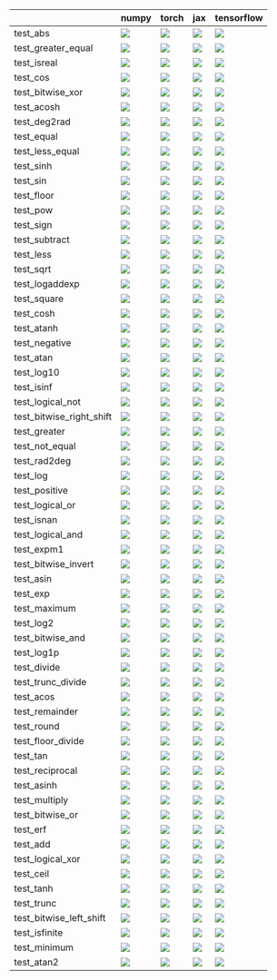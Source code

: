 |                          | numpy                                                                                                                                                                                  | torch                                                                                                                                                                                  | jax                                                                                                                                                                                    | tensorflow                                                                                                                                                                             |
|:-------------------------|:---------------------------------------------------------------------------------------------------------------------------------------------------------------------------------------|:---------------------------------------------------------------------------------------------------------------------------------------------------------------------------------------|:---------------------------------------------------------------------------------------------------------------------------------------------------------------------------------------|:---------------------------------------------------------------------------------------------------------------------------------------------------------------------------------------|
| test_abs                 | <a href="https://github.com/unifyai/ivy/actions/runs/3901410391/jobs/6663225921" rel="noopener noreferrer" target="_blank"><img src=https://img.shields.io/badge/-success-success></a> | <a href="https://github.com/unifyai/ivy/actions/runs/3901410391/jobs/6663225921" rel="noopener noreferrer" target="_blank"><img src=https://img.shields.io/badge/-success-success></a> | <a href="https://github.com/unifyai/ivy/actions/runs/3901410391/jobs/6663225921" rel="noopener noreferrer" target="_blank"><img src=https://img.shields.io/badge/-success-success></a> | <a href="https://github.com/unifyai/ivy/actions/runs/3901410391/jobs/6663225921" rel="noopener noreferrer" target="_blank"><img src=https://img.shields.io/badge/-success-success></a> |
| test_greater_equal       | <a href="https://github.com/unifyai/ivy/actions/runs/3901410391/jobs/6663225921" rel="noopener noreferrer" target="_blank"><img src=https://img.shields.io/badge/-success-success></a> | <a href="https://github.com/unifyai/ivy/actions/runs/3901410391/jobs/6663225921" rel="noopener noreferrer" target="_blank"><img src=https://img.shields.io/badge/-success-success></a> | <a href="https://github.com/unifyai/ivy/actions/runs/3901410391/jobs/6663225921" rel="noopener noreferrer" target="_blank"><img src=https://img.shields.io/badge/-success-success></a> | <a href="https://github.com/unifyai/ivy/actions/runs/3901410391/jobs/6663225921" rel="noopener noreferrer" target="_blank"><img src=https://img.shields.io/badge/-success-success></a> |
| test_isreal              | <a href="https://github.com/unifyai/ivy/actions/runs/3901410391/jobs/6663225921" rel="noopener noreferrer" target="_blank"><img src=https://img.shields.io/badge/-success-success></a> | <a href="https://github.com/unifyai/ivy/actions/runs/3901410391/jobs/6663225921" rel="noopener noreferrer" target="_blank"><img src=https://img.shields.io/badge/-success-success></a> | <a href="https://github.com/unifyai/ivy/actions/runs/3901410391/jobs/6663225921" rel="noopener noreferrer" target="_blank"><img src=https://img.shields.io/badge/-success-success></a> | <a href="https://github.com/unifyai/ivy/actions/runs/3901410391/jobs/6663225921" rel="noopener noreferrer" target="_blank"><img src=https://img.shields.io/badge/-success-success></a> |
| test_cos                 | <a href="https://github.com/unifyai/ivy/actions/runs/3901410391/jobs/6663225921" rel="noopener noreferrer" target="_blank"><img src=https://img.shields.io/badge/-success-success></a> | <a href="https://github.com/unifyai/ivy/actions/runs/3901410391/jobs/6663225921" rel="noopener noreferrer" target="_blank"><img src=https://img.shields.io/badge/-success-success></a> | <a href="https://github.com/unifyai/ivy/actions/runs/3901410391/jobs/6663225921" rel="noopener noreferrer" target="_blank"><img src=https://img.shields.io/badge/-success-success></a> | <a href="https://github.com/unifyai/ivy/actions/runs/3901410391/jobs/6663225921" rel="noopener noreferrer" target="_blank"><img src=https://img.shields.io/badge/-success-success></a> |
| test_bitwise_xor         | <a href="https://github.com/unifyai/ivy/actions/runs/3901410391/jobs/6663225921" rel="noopener noreferrer" target="_blank"><img src=https://img.shields.io/badge/-success-success></a> | <a href="https://github.com/unifyai/ivy/actions/runs/3901410391/jobs/6663225921" rel="noopener noreferrer" target="_blank"><img src=https://img.shields.io/badge/-success-success></a> | <a href="https://github.com/unifyai/ivy/actions/runs/3901410391/jobs/6663225921" rel="noopener noreferrer" target="_blank"><img src=https://img.shields.io/badge/-success-success></a> | <a href="https://github.com/unifyai/ivy/actions/runs/3901410391/jobs/6663225921" rel="noopener noreferrer" target="_blank"><img src=https://img.shields.io/badge/-success-success></a> |
| test_acosh               | <a href="https://github.com/unifyai/ivy/actions/runs/3901410391/jobs/6663225921" rel="noopener noreferrer" target="_blank"><img src=https://img.shields.io/badge/-success-success></a> | <a href="https://github.com/unifyai/ivy/actions/runs/3901410391/jobs/6663225921" rel="noopener noreferrer" target="_blank"><img src=https://img.shields.io/badge/-success-success></a> | <a href="https://github.com/unifyai/ivy/actions/runs/3901410391/jobs/6663225921" rel="noopener noreferrer" target="_blank"><img src=https://img.shields.io/badge/-success-success></a> | <a href="https://github.com/unifyai/ivy/actions/runs/3901410391/jobs/6663225921" rel="noopener noreferrer" target="_blank"><img src=https://img.shields.io/badge/-success-success></a> |
| test_deg2rad             | <a href="https://github.com/unifyai/ivy/actions/runs/3901410391/jobs/6663225921" rel="noopener noreferrer" target="_blank"><img src=https://img.shields.io/badge/-success-success></a> | <a href="https://github.com/unifyai/ivy/actions/runs/3901410391/jobs/6663225921" rel="noopener noreferrer" target="_blank"><img src=https://img.shields.io/badge/-success-success></a> | <a href="https://github.com/unifyai/ivy/actions/runs/3901410391/jobs/6663225921" rel="noopener noreferrer" target="_blank"><img src=https://img.shields.io/badge/-success-success></a> | <a href="https://github.com/unifyai/ivy/actions/runs/3901410391/jobs/6663225921" rel="noopener noreferrer" target="_blank"><img src=https://img.shields.io/badge/-success-success></a> |
| test_equal               | <a href="https://github.com/unifyai/ivy/actions/runs/3901410391/jobs/6663225921" rel="noopener noreferrer" target="_blank"><img src=https://img.shields.io/badge/-success-success></a> | <a href="https://github.com/unifyai/ivy/actions/runs/3901410391/jobs/6663225921" rel="noopener noreferrer" target="_blank"><img src=https://img.shields.io/badge/-success-success></a> | <a href="https://github.com/unifyai/ivy/actions/runs/3901410391/jobs/6663225921" rel="noopener noreferrer" target="_blank"><img src=https://img.shields.io/badge/-success-success></a> | <a href="https://github.com/unifyai/ivy/actions/runs/3901410391/jobs/6663225921" rel="noopener noreferrer" target="_blank"><img src=https://img.shields.io/badge/-success-success></a> |
| test_less_equal          | <a href="https://github.com/unifyai/ivy/actions/runs/3901410391/jobs/6663225921" rel="noopener noreferrer" target="_blank"><img src=https://img.shields.io/badge/-success-success></a> | <a href="https://github.com/unifyai/ivy/actions/runs/3901410391/jobs/6663225921" rel="noopener noreferrer" target="_blank"><img src=https://img.shields.io/badge/-success-success></a> | <a href="https://github.com/unifyai/ivy/actions/runs/3901410391/jobs/6663225921" rel="noopener noreferrer" target="_blank"><img src=https://img.shields.io/badge/-success-success></a> | <a href="https://github.com/unifyai/ivy/actions/runs/3901410391/jobs/6663225921" rel="noopener noreferrer" target="_blank"><img src=https://img.shields.io/badge/-success-success></a> |
| test_sinh                | <a href="https://github.com/unifyai/ivy/actions/runs/3883424961/jobs/6624717650" rel="noopener noreferrer" target="_blank"><img src=https://img.shields.io/badge/-success-success></a> | <a href="https://github.com/unifyai/ivy/actions/runs/3883424961/jobs/6624717650" rel="noopener noreferrer" target="_blank"><img src=https://img.shields.io/badge/-success-success></a> | <a href="https://github.com/unifyai/ivy/actions/runs/3883424961/jobs/6624717650" rel="noopener noreferrer" target="_blank"><img src=https://img.shields.io/badge/-success-success></a> | <a href="https://github.com/unifyai/ivy/actions/runs/3883424961/jobs/6624717650" rel="noopener noreferrer" target="_blank"><img src=https://img.shields.io/badge/-success-success></a> |
| test_sin                 | <a href="https://github.com/unifyai/ivy/actions/runs/3883424961/jobs/6624717650" rel="noopener noreferrer" target="_blank"><img src=https://img.shields.io/badge/-success-success></a> | <a href="https://github.com/unifyai/ivy/actions/runs/3883424961/jobs/6624717650" rel="noopener noreferrer" target="_blank"><img src=https://img.shields.io/badge/-success-success></a> | <a href="https://github.com/unifyai/ivy/actions/runs/3883424961/jobs/6624717650" rel="noopener noreferrer" target="_blank"><img src=https://img.shields.io/badge/-success-success></a> | <a href="https://github.com/unifyai/ivy/actions/runs/3883424961/jobs/6624717650" rel="noopener noreferrer" target="_blank"><img src=https://img.shields.io/badge/-success-success></a> |
| test_floor               | <a href="https://github.com/unifyai/ivy/actions/runs/3901410391/jobs/6663225921" rel="noopener noreferrer" target="_blank"><img src=https://img.shields.io/badge/-success-success></a> | <a href="https://github.com/unifyai/ivy/actions/runs/3901410391/jobs/6663225921" rel="noopener noreferrer" target="_blank"><img src=https://img.shields.io/badge/-success-success></a> | <a href="https://github.com/unifyai/ivy/actions/runs/3901410391/jobs/6663225921" rel="noopener noreferrer" target="_blank"><img src=https://img.shields.io/badge/-success-success></a> | <a href="https://github.com/unifyai/ivy/actions/runs/3901410391/jobs/6663225921" rel="noopener noreferrer" target="_blank"><img src=https://img.shields.io/badge/-success-success></a> |
| test_pow                 | <a href="https://github.com/unifyai/ivy/actions/runs/3883424961/jobs/6624717650" rel="noopener noreferrer" target="_blank"><img src=https://img.shields.io/badge/-success-success></a> | <a href="https://github.com/unifyai/ivy/actions/runs/3883424961/jobs/6624717650" rel="noopener noreferrer" target="_blank"><img src=https://img.shields.io/badge/-success-success></a> | <a href="https://github.com/unifyai/ivy/actions/runs/3883424961/jobs/6624717650" rel="noopener noreferrer" target="_blank"><img src=https://img.shields.io/badge/-success-success></a> | <a href="https://github.com/unifyai/ivy/actions/runs/3883424961/jobs/6624717650" rel="noopener noreferrer" target="_blank"><img src=https://img.shields.io/badge/-success-success></a> |
| test_sign                | <a href="https://github.com/unifyai/ivy/actions/runs/3883424961/jobs/6624717650" rel="noopener noreferrer" target="_blank"><img src=https://img.shields.io/badge/-success-success></a> | <a href="https://github.com/unifyai/ivy/actions/runs/3883424961/jobs/6624717650" rel="noopener noreferrer" target="_blank"><img src=https://img.shields.io/badge/-success-success></a> | <a href="https://github.com/unifyai/ivy/actions/runs/3883424961/jobs/6624717650" rel="noopener noreferrer" target="_blank"><img src=https://img.shields.io/badge/-success-success></a> | <a href="https://github.com/unifyai/ivy/actions/runs/3883424961/jobs/6624717650" rel="noopener noreferrer" target="_blank"><img src=https://img.shields.io/badge/-success-success></a> |
| test_subtract            | <a href="https://github.com/unifyai/ivy/actions/runs/3883424961/jobs/6624717650" rel="noopener noreferrer" target="_blank"><img src=https://img.shields.io/badge/-success-success></a> | <a href="https://github.com/unifyai/ivy/actions/runs/3883424961/jobs/6624717650" rel="noopener noreferrer" target="_blank"><img src=https://img.shields.io/badge/-success-success></a> | <a href="https://github.com/unifyai/ivy/actions/runs/3883424961/jobs/6624717650" rel="noopener noreferrer" target="_blank"><img src=https://img.shields.io/badge/-success-success></a> | <a href="https://github.com/unifyai/ivy/actions/runs/3883424961/jobs/6624717650" rel="noopener noreferrer" target="_blank"><img src=https://img.shields.io/badge/-success-success></a> |
| test_less                | <a href="https://github.com/unifyai/ivy/actions/runs/3901410391/jobs/6663225921" rel="noopener noreferrer" target="_blank"><img src=https://img.shields.io/badge/-success-success></a> | <a href="https://github.com/unifyai/ivy/actions/runs/3901410391/jobs/6663225921" rel="noopener noreferrer" target="_blank"><img src=https://img.shields.io/badge/-success-success></a> | <a href="https://github.com/unifyai/ivy/actions/runs/3901410391/jobs/6663225921" rel="noopener noreferrer" target="_blank"><img src=https://img.shields.io/badge/-success-success></a> | <a href="https://github.com/unifyai/ivy/actions/runs/3901410391/jobs/6663225921" rel="noopener noreferrer" target="_blank"><img src=https://img.shields.io/badge/-success-success></a> |
| test_sqrt                | <a href="https://github.com/unifyai/ivy/actions/runs/3883424961/jobs/6624717650" rel="noopener noreferrer" target="_blank"><img src=https://img.shields.io/badge/-success-success></a> | <a href="https://github.com/unifyai/ivy/actions/runs/3883424961/jobs/6624717650" rel="noopener noreferrer" target="_blank"><img src=https://img.shields.io/badge/-success-success></a> | <a href="https://github.com/unifyai/ivy/actions/runs/3883424961/jobs/6624717650" rel="noopener noreferrer" target="_blank"><img src=https://img.shields.io/badge/-success-success></a> | <a href="https://github.com/unifyai/ivy/actions/runs/3883424961/jobs/6624717650" rel="noopener noreferrer" target="_blank"><img src=https://img.shields.io/badge/-success-success></a> |
| test_logaddexp           | <a href="https://github.com/unifyai/ivy/actions/runs/3901829596/jobs/6664148491" rel="noopener noreferrer" target="_blank"><img src=https://img.shields.io/badge/-success-success></a> | <a href="https://github.com/unifyai/ivy/actions/runs/3901829596/jobs/6664148491" rel="noopener noreferrer" target="_blank"><img src=https://img.shields.io/badge/-success-success></a> | <a href="https://github.com/unifyai/ivy/actions/runs/3901829596/jobs/6664148491" rel="noopener noreferrer" target="_blank"><img src=https://img.shields.io/badge/-success-success></a> | <a href="https://github.com/unifyai/ivy/actions/runs/3901829596/jobs/6664148491" rel="noopener noreferrer" target="_blank"><img src=https://img.shields.io/badge/-success-success></a> |
| test_square              | <a href="https://github.com/unifyai/ivy/actions/runs/3883424961/jobs/6624717650" rel="noopener noreferrer" target="_blank"><img src=https://img.shields.io/badge/-success-success></a> | <a href="https://github.com/unifyai/ivy/actions/runs/3883424961/jobs/6624717650" rel="noopener noreferrer" target="_blank"><img src=https://img.shields.io/badge/-success-success></a> | <a href="https://github.com/unifyai/ivy/actions/runs/3883424961/jobs/6624717650" rel="noopener noreferrer" target="_blank"><img src=https://img.shields.io/badge/-success-success></a> | <a href="https://github.com/unifyai/ivy/actions/runs/3883424961/jobs/6624717650" rel="noopener noreferrer" target="_blank"><img src=https://img.shields.io/badge/-success-success></a> |
| test_cosh                | <a href="https://github.com/unifyai/ivy/actions/runs/3901410391/jobs/6663225921" rel="noopener noreferrer" target="_blank"><img src=https://img.shields.io/badge/-success-success></a> | <a href="https://github.com/unifyai/ivy/actions/runs/3901410391/jobs/6663225921" rel="noopener noreferrer" target="_blank"><img src=https://img.shields.io/badge/-success-success></a> | <a href="https://github.com/unifyai/ivy/actions/runs/3901410391/jobs/6663225921" rel="noopener noreferrer" target="_blank"><img src=https://img.shields.io/badge/-success-success></a> | <a href="https://github.com/unifyai/ivy/actions/runs/3901410391/jobs/6663225921" rel="noopener noreferrer" target="_blank"><img src=https://img.shields.io/badge/-success-success></a> |
| test_atanh               | <a href="https://github.com/unifyai/ivy/actions/runs/3901410391/jobs/6663225921" rel="noopener noreferrer" target="_blank"><img src=https://img.shields.io/badge/-success-success></a> | <a href="https://github.com/unifyai/ivy/actions/runs/3901410391/jobs/6663225921" rel="noopener noreferrer" target="_blank"><img src=https://img.shields.io/badge/-success-success></a> | <a href="https://github.com/unifyai/ivy/actions/runs/3901410391/jobs/6663225921" rel="noopener noreferrer" target="_blank"><img src=https://img.shields.io/badge/-success-success></a> | <a href="https://github.com/unifyai/ivy/actions/runs/3901410391/jobs/6663225921" rel="noopener noreferrer" target="_blank"><img src=https://img.shields.io/badge/-success-success></a> |
| test_negative            | <a href="https://github.com/unifyai/ivy/actions/runs/3901829596/jobs/6664148491" rel="noopener noreferrer" target="_blank"><img src=https://img.shields.io/badge/-success-success></a> | <a href="https://github.com/unifyai/ivy/actions/runs/3901829596/jobs/6664148491" rel="noopener noreferrer" target="_blank"><img src=https://img.shields.io/badge/-success-success></a> | <a href="https://github.com/unifyai/ivy/actions/runs/3901829596/jobs/6664148491" rel="noopener noreferrer" target="_blank"><img src=https://img.shields.io/badge/-success-success></a> | <a href="https://github.com/unifyai/ivy/actions/runs/3901829596/jobs/6664148491" rel="noopener noreferrer" target="_blank"><img src=https://img.shields.io/badge/-success-success></a> |
| test_atan                | <a href="https://github.com/unifyai/ivy/actions/runs/3901410391/jobs/6663225921" rel="noopener noreferrer" target="_blank"><img src=https://img.shields.io/badge/-success-success></a> | <a href="https://github.com/unifyai/ivy/actions/runs/3901410391/jobs/6663225921" rel="noopener noreferrer" target="_blank"><img src=https://img.shields.io/badge/-success-success></a> | <a href="https://github.com/unifyai/ivy/actions/runs/3901410391/jobs/6663225921" rel="noopener noreferrer" target="_blank"><img src=https://img.shields.io/badge/-success-success></a> | <a href="https://github.com/unifyai/ivy/actions/runs/3901410391/jobs/6663225921" rel="noopener noreferrer" target="_blank"><img src=https://img.shields.io/badge/-success-success></a> |
| test_log10               | <a href="https://github.com/unifyai/ivy/actions/runs/3901829596/jobs/6664148491" rel="noopener noreferrer" target="_blank"><img src=https://img.shields.io/badge/-success-success></a> | <a href="https://github.com/unifyai/ivy/actions/runs/3901829596/jobs/6664148491" rel="noopener noreferrer" target="_blank"><img src=https://img.shields.io/badge/-success-success></a> | <a href="https://github.com/unifyai/ivy/actions/runs/3901829596/jobs/6664148491" rel="noopener noreferrer" target="_blank"><img src=https://img.shields.io/badge/-success-success></a> | <a href="https://github.com/unifyai/ivy/actions/runs/3901829596/jobs/6664148491" rel="noopener noreferrer" target="_blank"><img src=https://img.shields.io/badge/-success-success></a> |
| test_isinf               | <a href="https://github.com/unifyai/ivy/actions/runs/3901410391/jobs/6663225921" rel="noopener noreferrer" target="_blank"><img src=https://img.shields.io/badge/-success-success></a> | <a href="https://github.com/unifyai/ivy/actions/runs/3901410391/jobs/6663225921" rel="noopener noreferrer" target="_blank"><img src=https://img.shields.io/badge/-success-success></a> | <a href="https://github.com/unifyai/ivy/actions/runs/3901410391/jobs/6663225921" rel="noopener noreferrer" target="_blank"><img src=https://img.shields.io/badge/-success-success></a> | <a href="https://github.com/unifyai/ivy/actions/runs/3901410391/jobs/6663225921" rel="noopener noreferrer" target="_blank"><img src=https://img.shields.io/badge/-success-success></a> |
| test_logical_not         | <a href="https://github.com/unifyai/ivy/actions/runs/3901829596/jobs/6664148491" rel="noopener noreferrer" target="_blank"><img src=https://img.shields.io/badge/-success-success></a> | <a href="https://github.com/unifyai/ivy/actions/runs/3901829596/jobs/6664148491" rel="noopener noreferrer" target="_blank"><img src=https://img.shields.io/badge/-success-success></a> | <a href="https://github.com/unifyai/ivy/actions/runs/3901829596/jobs/6664148491" rel="noopener noreferrer" target="_blank"><img src=https://img.shields.io/badge/-success-success></a> | <a href="https://github.com/unifyai/ivy/actions/runs/3901829596/jobs/6664148491" rel="noopener noreferrer" target="_blank"><img src=https://img.shields.io/badge/-success-success></a> |
| test_bitwise_right_shift | <a href="https://github.com/unifyai/ivy/actions/runs/3901410391/jobs/6663225921" rel="noopener noreferrer" target="_blank"><img src=https://img.shields.io/badge/-success-success></a> | <a href="https://github.com/unifyai/ivy/actions/runs/3901410391/jobs/6663225921" rel="noopener noreferrer" target="_blank"><img src=https://img.shields.io/badge/-success-success></a> | <a href="https://github.com/unifyai/ivy/actions/runs/3901410391/jobs/6663225921" rel="noopener noreferrer" target="_blank"><img src=https://img.shields.io/badge/-success-success></a> | <a href="https://github.com/unifyai/ivy/actions/runs/3901410391/jobs/6663225921" rel="noopener noreferrer" target="_blank"><img src=https://img.shields.io/badge/-success-success></a> |
| test_greater             | <a href="https://github.com/unifyai/ivy/actions/runs/3901410391/jobs/6663225921" rel="noopener noreferrer" target="_blank"><img src=https://img.shields.io/badge/-success-success></a> | <a href="https://github.com/unifyai/ivy/actions/runs/3901410391/jobs/6663225921" rel="noopener noreferrer" target="_blank"><img src=https://img.shields.io/badge/-success-success></a> | <a href="https://github.com/unifyai/ivy/actions/runs/3901410391/jobs/6663225921" rel="noopener noreferrer" target="_blank"><img src=https://img.shields.io/badge/-success-success></a> | <a href="https://github.com/unifyai/ivy/actions/runs/3901410391/jobs/6663225921" rel="noopener noreferrer" target="_blank"><img src=https://img.shields.io/badge/-success-success></a> |
| test_not_equal           | <a href="https://github.com/unifyai/ivy/actions/runs/3901829596/jobs/6664148491" rel="noopener noreferrer" target="_blank"><img src=https://img.shields.io/badge/-success-success></a> | <a href="https://github.com/unifyai/ivy/actions/runs/3901829596/jobs/6664148491" rel="noopener noreferrer" target="_blank"><img src=https://img.shields.io/badge/-success-success></a> | <a href="https://github.com/unifyai/ivy/actions/runs/3901829596/jobs/6664148491" rel="noopener noreferrer" target="_blank"><img src=https://img.shields.io/badge/-success-success></a> | <a href="https://github.com/unifyai/ivy/actions/runs/3901829596/jobs/6664148491" rel="noopener noreferrer" target="_blank"><img src=https://img.shields.io/badge/-success-success></a> |
| test_rad2deg             | <a href="https://github.com/unifyai/ivy/actions/runs/3883424961/jobs/6624717650" rel="noopener noreferrer" target="_blank"><img src=https://img.shields.io/badge/-success-success></a> | <a href="https://github.com/unifyai/ivy/actions/runs/3883424961/jobs/6624717650" rel="noopener noreferrer" target="_blank"><img src=https://img.shields.io/badge/-success-success></a> | <a href="https://github.com/unifyai/ivy/actions/runs/3883424961/jobs/6624717650" rel="noopener noreferrer" target="_blank"><img src=https://img.shields.io/badge/-success-success></a> | <a href="https://github.com/unifyai/ivy/actions/runs/3883424961/jobs/6624717650" rel="noopener noreferrer" target="_blank"><img src=https://img.shields.io/badge/-success-success></a> |
| test_log                 | <a href="https://github.com/unifyai/ivy/actions/runs/3901829596/jobs/6664148491" rel="noopener noreferrer" target="_blank"><img src=https://img.shields.io/badge/-success-success></a> | <a href="https://github.com/unifyai/ivy/actions/runs/3901829596/jobs/6664148491" rel="noopener noreferrer" target="_blank"><img src=https://img.shields.io/badge/-success-success></a> | <a href="https://github.com/unifyai/ivy/actions/runs/3901829596/jobs/6664148491" rel="noopener noreferrer" target="_blank"><img src=https://img.shields.io/badge/-success-success></a> | <a href="https://github.com/unifyai/ivy/actions/runs/3901829596/jobs/6664148491" rel="noopener noreferrer" target="_blank"><img src=https://img.shields.io/badge/-success-success></a> |
| test_positive            | <a href="https://github.com/unifyai/ivy/actions/runs/3901829596/jobs/6664148491" rel="noopener noreferrer" target="_blank"><img src=https://img.shields.io/badge/-success-success></a> | <a href="https://github.com/unifyai/ivy/actions/runs/3883424961/jobs/6624717650" rel="noopener noreferrer" target="_blank"><img src=https://img.shields.io/badge/-success-success></a> | <a href="https://github.com/unifyai/ivy/actions/runs/3901829596/jobs/6664148491" rel="noopener noreferrer" target="_blank"><img src=https://img.shields.io/badge/-success-success></a> | <a href="https://github.com/unifyai/ivy/actions/runs/3883424961/jobs/6624717650" rel="noopener noreferrer" target="_blank"><img src=https://img.shields.io/badge/-success-success></a> |
| test_logical_or          | <a href="https://github.com/unifyai/ivy/actions/runs/3901829596/jobs/6664148491" rel="noopener noreferrer" target="_blank"><img src=https://img.shields.io/badge/-success-success></a> | <a href="https://github.com/unifyai/ivy/actions/runs/3901829596/jobs/6664148491" rel="noopener noreferrer" target="_blank"><img src=https://img.shields.io/badge/-success-success></a> | <a href="https://github.com/unifyai/ivy/actions/runs/3901829596/jobs/6664148491" rel="noopener noreferrer" target="_blank"><img src=https://img.shields.io/badge/-success-success></a> | <a href="https://github.com/unifyai/ivy/actions/runs/3901829596/jobs/6664148491" rel="noopener noreferrer" target="_blank"><img src=https://img.shields.io/badge/-success-success></a> |
| test_isnan               | <a href="https://github.com/unifyai/ivy/actions/runs/3901410391/jobs/6663225921" rel="noopener noreferrer" target="_blank"><img src=https://img.shields.io/badge/-success-success></a> | <a href="https://github.com/unifyai/ivy/actions/runs/3901410391/jobs/6663225921" rel="noopener noreferrer" target="_blank"><img src=https://img.shields.io/badge/-success-success></a> | <a href="https://github.com/unifyai/ivy/actions/runs/3901410391/jobs/6663225921" rel="noopener noreferrer" target="_blank"><img src=https://img.shields.io/badge/-success-success></a> | <a href="https://github.com/unifyai/ivy/actions/runs/3901410391/jobs/6663225921" rel="noopener noreferrer" target="_blank"><img src=https://img.shields.io/badge/-success-success></a> |
| test_logical_and         | <a href="https://github.com/unifyai/ivy/actions/runs/3901829596/jobs/6664148491" rel="noopener noreferrer" target="_blank"><img src=https://img.shields.io/badge/-success-success></a> | <a href="https://github.com/unifyai/ivy/actions/runs/3901829596/jobs/6664148491" rel="noopener noreferrer" target="_blank"><img src=https://img.shields.io/badge/-success-success></a> | <a href="https://github.com/unifyai/ivy/actions/runs/3901829596/jobs/6664148491" rel="noopener noreferrer" target="_blank"><img src=https://img.shields.io/badge/-success-success></a> | <a href="https://github.com/unifyai/ivy/actions/runs/3901829596/jobs/6664148491" rel="noopener noreferrer" target="_blank"><img src=https://img.shields.io/badge/-success-success></a> |
| test_expm1               | <a href="https://github.com/unifyai/ivy/actions/runs/3901410391/jobs/6663225921" rel="noopener noreferrer" target="_blank"><img src=https://img.shields.io/badge/-success-success></a> | <a href="https://github.com/unifyai/ivy/actions/runs/3901410391/jobs/6663225921" rel="noopener noreferrer" target="_blank"><img src=https://img.shields.io/badge/-success-success></a> | <a href="https://github.com/unifyai/ivy/actions/runs/3901410391/jobs/6663225921" rel="noopener noreferrer" target="_blank"><img src=https://img.shields.io/badge/-success-success></a> | <a href="https://github.com/unifyai/ivy/actions/runs/3901410391/jobs/6663225921" rel="noopener noreferrer" target="_blank"><img src=https://img.shields.io/badge/-success-success></a> |
| test_bitwise_invert      | <a href="https://github.com/unifyai/ivy/actions/runs/3901410391/jobs/6663225921" rel="noopener noreferrer" target="_blank"><img src=https://img.shields.io/badge/-success-success></a> | <a href="https://github.com/unifyai/ivy/actions/runs/3901410391/jobs/6663225921" rel="noopener noreferrer" target="_blank"><img src=https://img.shields.io/badge/-success-success></a> | <a href="https://github.com/unifyai/ivy/actions/runs/3901410391/jobs/6663225921" rel="noopener noreferrer" target="_blank"><img src=https://img.shields.io/badge/-success-success></a> | <a href="https://github.com/unifyai/ivy/actions/runs/3901410391/jobs/6663225921" rel="noopener noreferrer" target="_blank"><img src=https://img.shields.io/badge/-success-success></a> |
| test_asin                | <a href="https://github.com/unifyai/ivy/actions/runs/3901410391/jobs/6663225921" rel="noopener noreferrer" target="_blank"><img src=https://img.shields.io/badge/-success-success></a> | <a href="https://github.com/unifyai/ivy/actions/runs/3901410391/jobs/6663225921" rel="noopener noreferrer" target="_blank"><img src=https://img.shields.io/badge/-success-success></a> | <a href="https://github.com/unifyai/ivy/actions/runs/3901410391/jobs/6663225921" rel="noopener noreferrer" target="_blank"><img src=https://img.shields.io/badge/-success-success></a> | <a href="https://github.com/unifyai/ivy/actions/runs/3901410391/jobs/6663225921" rel="noopener noreferrer" target="_blank"><img src=https://img.shields.io/badge/-success-success></a> |
| test_exp                 | <a href="https://github.com/unifyai/ivy/actions/runs/3901410391/jobs/6663225921" rel="noopener noreferrer" target="_blank"><img src=https://img.shields.io/badge/-success-success></a> | <a href="https://github.com/unifyai/ivy/actions/runs/3901410391/jobs/6663225921" rel="noopener noreferrer" target="_blank"><img src=https://img.shields.io/badge/-success-success></a> | <a href="https://github.com/unifyai/ivy/actions/runs/3901410391/jobs/6663225921" rel="noopener noreferrer" target="_blank"><img src=https://img.shields.io/badge/-success-success></a> | <a href="https://github.com/unifyai/ivy/actions/runs/3901410391/jobs/6663225921" rel="noopener noreferrer" target="_blank"><img src=https://img.shields.io/badge/-success-success></a> |
| test_maximum             | <a href="https://github.com/unifyai/ivy/actions/runs/3901829596/jobs/6664148491" rel="noopener noreferrer" target="_blank"><img src=https://img.shields.io/badge/-success-success></a> | <a href="https://github.com/unifyai/ivy/actions/runs/3901829596/jobs/6664148491" rel="noopener noreferrer" target="_blank"><img src=https://img.shields.io/badge/-success-success></a> | <a href="https://github.com/unifyai/ivy/actions/runs/3901829596/jobs/6664148491" rel="noopener noreferrer" target="_blank"><img src=https://img.shields.io/badge/-success-success></a> | <a href="https://github.com/unifyai/ivy/actions/runs/3901829596/jobs/6664148491" rel="noopener noreferrer" target="_blank"><img src=https://img.shields.io/badge/-success-success></a> |
| test_log2                | <a href="https://github.com/unifyai/ivy/actions/runs/3901829596/jobs/6664148491" rel="noopener noreferrer" target="_blank"><img src=https://img.shields.io/badge/-success-success></a> | <a href="https://github.com/unifyai/ivy/actions/runs/3901829596/jobs/6664148491" rel="noopener noreferrer" target="_blank"><img src=https://img.shields.io/badge/-success-success></a> | <a href="https://github.com/unifyai/ivy/actions/runs/3901829596/jobs/6664148491" rel="noopener noreferrer" target="_blank"><img src=https://img.shields.io/badge/-success-success></a> | <a href="https://github.com/unifyai/ivy/actions/runs/3901829596/jobs/6664148491" rel="noopener noreferrer" target="_blank"><img src=https://img.shields.io/badge/-success-success></a> |
| test_bitwise_and         | <a href="https://github.com/unifyai/ivy/actions/runs/3901410391/jobs/6663225921" rel="noopener noreferrer" target="_blank"><img src=https://img.shields.io/badge/-success-success></a> | <a href="https://github.com/unifyai/ivy/actions/runs/3901410391/jobs/6663225921" rel="noopener noreferrer" target="_blank"><img src=https://img.shields.io/badge/-success-success></a> | <a href="https://github.com/unifyai/ivy/actions/runs/3901410391/jobs/6663225921" rel="noopener noreferrer" target="_blank"><img src=https://img.shields.io/badge/-success-success></a> | <a href="https://github.com/unifyai/ivy/actions/runs/3901410391/jobs/6663225921" rel="noopener noreferrer" target="_blank"><img src=https://img.shields.io/badge/-success-success></a> |
| test_log1p               | <a href="https://github.com/unifyai/ivy/actions/runs/3901829596/jobs/6664148491" rel="noopener noreferrer" target="_blank"><img src=https://img.shields.io/badge/-success-success></a> | <a href="https://github.com/unifyai/ivy/actions/runs/3901829596/jobs/6664148491" rel="noopener noreferrer" target="_blank"><img src=https://img.shields.io/badge/-success-success></a> | <a href="https://github.com/unifyai/ivy/actions/runs/3901829596/jobs/6664148491" rel="noopener noreferrer" target="_blank"><img src=https://img.shields.io/badge/-success-success></a> | <a href="https://github.com/unifyai/ivy/actions/runs/3901829596/jobs/6664148491" rel="noopener noreferrer" target="_blank"><img src=https://img.shields.io/badge/-success-success></a> |
| test_divide              | <a href="https://github.com/unifyai/ivy/actions/runs/3901410391/jobs/6663225921" rel="noopener noreferrer" target="_blank"><img src=https://img.shields.io/badge/-success-success></a> | <a href="https://github.com/unifyai/ivy/actions/runs/3901410391/jobs/6663225921" rel="noopener noreferrer" target="_blank"><img src=https://img.shields.io/badge/-success-success></a> | <a href="https://github.com/unifyai/ivy/actions/runs/3901410391/jobs/6663225921" rel="noopener noreferrer" target="_blank"><img src=https://img.shields.io/badge/-success-success></a> | <a href="https://github.com/unifyai/ivy/actions/runs/3901410391/jobs/6663225921" rel="noopener noreferrer" target="_blank"><img src=https://img.shields.io/badge/-success-success></a> |
| test_trunc_divide        | <a href="https://github.com/unifyai/ivy/actions/runs/3883424961/jobs/6624717650" rel="noopener noreferrer" target="_blank"><img src=https://img.shields.io/badge/-success-success></a> | <a href="https://github.com/unifyai/ivy/actions/runs/3883424961/jobs/6624717650" rel="noopener noreferrer" target="_blank"><img src=https://img.shields.io/badge/-success-success></a> | <a href="https://github.com/unifyai/ivy/actions/runs/3883424961/jobs/6624717650" rel="noopener noreferrer" target="_blank"><img src=https://img.shields.io/badge/-success-success></a> | <a href="https://github.com/unifyai/ivy/actions/runs/3883424961/jobs/6624717650" rel="noopener noreferrer" target="_blank"><img src=https://img.shields.io/badge/-success-success></a> |
| test_acos                | <a href="https://github.com/unifyai/ivy/actions/runs/3901410391/jobs/6663225921" rel="noopener noreferrer" target="_blank"><img src=https://img.shields.io/badge/-success-success></a> | <a href="https://github.com/unifyai/ivy/actions/runs/3901410391/jobs/6663225921" rel="noopener noreferrer" target="_blank"><img src=https://img.shields.io/badge/-success-success></a> | <a href="https://github.com/unifyai/ivy/actions/runs/3901410391/jobs/6663225921" rel="noopener noreferrer" target="_blank"><img src=https://img.shields.io/badge/-success-success></a> | <a href="https://github.com/unifyai/ivy/actions/runs/3901410391/jobs/6663225921" rel="noopener noreferrer" target="_blank"><img src=https://img.shields.io/badge/-success-success></a> |
| test_remainder           | <a href="https://github.com/unifyai/ivy/actions/runs/3883424961/jobs/6624717650" rel="noopener noreferrer" target="_blank"><img src=https://img.shields.io/badge/-success-success></a> | <a href="https://github.com/unifyai/ivy/actions/runs/3883424961/jobs/6624717650" rel="noopener noreferrer" target="_blank"><img src=https://img.shields.io/badge/-success-success></a> | <a href="https://github.com/unifyai/ivy/actions/runs/3883424961/jobs/6624717650" rel="noopener noreferrer" target="_blank"><img src=https://img.shields.io/badge/-success-success></a> | <a href="https://github.com/unifyai/ivy/actions/runs/3883424961/jobs/6624717650" rel="noopener noreferrer" target="_blank"><img src=https://img.shields.io/badge/-success-success></a> |
| test_round               | <a href="https://github.com/unifyai/ivy/actions/runs/3883424961/jobs/6624717650" rel="noopener noreferrer" target="_blank"><img src=https://img.shields.io/badge/-success-success></a> | <a href="https://github.com/unifyai/ivy/actions/runs/3883424961/jobs/6624717650" rel="noopener noreferrer" target="_blank"><img src=https://img.shields.io/badge/-success-success></a> | <a href="https://github.com/unifyai/ivy/actions/runs/3883424961/jobs/6624717650" rel="noopener noreferrer" target="_blank"><img src=https://img.shields.io/badge/-success-success></a> | <a href="https://github.com/unifyai/ivy/actions/runs/3883424961/jobs/6624717650" rel="noopener noreferrer" target="_blank"><img src=https://img.shields.io/badge/-success-success></a> |
| test_floor_divide        | <a href="https://github.com/unifyai/ivy/actions/runs/3901410391/jobs/6663225921" rel="noopener noreferrer" target="_blank"><img src=https://img.shields.io/badge/-success-success></a> | <a href="https://github.com/unifyai/ivy/actions/runs/3901410391/jobs/6663225921" rel="noopener noreferrer" target="_blank"><img src=https://img.shields.io/badge/-success-success></a> | <a href="https://github.com/unifyai/ivy/actions/runs/3901410391/jobs/6663225921" rel="noopener noreferrer" target="_blank"><img src=https://img.shields.io/badge/-success-success></a> | <a href="https://github.com/unifyai/ivy/actions/runs/3901410391/jobs/6663225921" rel="noopener noreferrer" target="_blank"><img src=https://img.shields.io/badge/-success-success></a> |
| test_tan                 | <a href="https://github.com/unifyai/ivy/actions/runs/3883424961/jobs/6624717650" rel="noopener noreferrer" target="_blank"><img src=https://img.shields.io/badge/-success-success></a> | <a href="https://github.com/unifyai/ivy/actions/runs/3883424961/jobs/6624717650" rel="noopener noreferrer" target="_blank"><img src=https://img.shields.io/badge/-success-success></a> | <a href="https://github.com/unifyai/ivy/actions/runs/3883424961/jobs/6624717650" rel="noopener noreferrer" target="_blank"><img src=https://img.shields.io/badge/-success-success></a> | <a href="https://github.com/unifyai/ivy/actions/runs/3883424961/jobs/6624717650" rel="noopener noreferrer" target="_blank"><img src=https://img.shields.io/badge/-success-success></a> |
| test_reciprocal          | <a href="https://github.com/unifyai/ivy/actions/runs/3883424961/jobs/6624717650" rel="noopener noreferrer" target="_blank"><img src=https://img.shields.io/badge/-success-success></a> | <a href="https://github.com/unifyai/ivy/actions/runs/3883424961/jobs/6624717650" rel="noopener noreferrer" target="_blank"><img src=https://img.shields.io/badge/-success-success></a> | <a href="https://github.com/unifyai/ivy/actions/runs/3883424961/jobs/6624717650" rel="noopener noreferrer" target="_blank"><img src=https://img.shields.io/badge/-success-success></a> | <a href="https://github.com/unifyai/ivy/actions/runs/3883424961/jobs/6624717650" rel="noopener noreferrer" target="_blank"><img src=https://img.shields.io/badge/-success-success></a> |
| test_asinh               | <a href="https://github.com/unifyai/ivy/actions/runs/3901410391/jobs/6663225921" rel="noopener noreferrer" target="_blank"><img src=https://img.shields.io/badge/-success-success></a> | <a href="https://github.com/unifyai/ivy/actions/runs/3901410391/jobs/6663225921" rel="noopener noreferrer" target="_blank"><img src=https://img.shields.io/badge/-success-success></a> | <a href="https://github.com/unifyai/ivy/actions/runs/3901410391/jobs/6663225921" rel="noopener noreferrer" target="_blank"><img src=https://img.shields.io/badge/-success-success></a> | <a href="https://github.com/unifyai/ivy/actions/runs/3901410391/jobs/6663225921" rel="noopener noreferrer" target="_blank"><img src=https://img.shields.io/badge/-success-success></a> |
| test_multiply            | <a href="https://github.com/unifyai/ivy/actions/runs/3901829596/jobs/6664148491" rel="noopener noreferrer" target="_blank"><img src=https://img.shields.io/badge/-success-success></a> | <a href="https://github.com/unifyai/ivy/actions/runs/3901829596/jobs/6664148491" rel="noopener noreferrer" target="_blank"><img src=https://img.shields.io/badge/-success-success></a> | <a href="https://github.com/unifyai/ivy/actions/runs/3901829596/jobs/6664148491" rel="noopener noreferrer" target="_blank"><img src=https://img.shields.io/badge/-success-success></a> | <a href="https://github.com/unifyai/ivy/actions/runs/3901829596/jobs/6664148491" rel="noopener noreferrer" target="_blank"><img src=https://img.shields.io/badge/-success-success></a> |
| test_bitwise_or          | <a href="https://github.com/unifyai/ivy/actions/runs/3901410391/jobs/6663225921" rel="noopener noreferrer" target="_blank"><img src=https://img.shields.io/badge/-success-success></a> | <a href="https://github.com/unifyai/ivy/actions/runs/3901410391/jobs/6663225921" rel="noopener noreferrer" target="_blank"><img src=https://img.shields.io/badge/-success-success></a> | <a href="https://github.com/unifyai/ivy/actions/runs/3901410391/jobs/6663225921" rel="noopener noreferrer" target="_blank"><img src=https://img.shields.io/badge/-success-success></a> | <a href="https://github.com/unifyai/ivy/actions/runs/3901410391/jobs/6663225921" rel="noopener noreferrer" target="_blank"><img src=https://img.shields.io/badge/-success-success></a> |
| test_erf                 | <a href="https://github.com/unifyai/ivy/actions/runs/3901410391/jobs/6663225921" rel="noopener noreferrer" target="_blank"><img src=https://img.shields.io/badge/-success-success></a> | <a href="https://github.com/unifyai/ivy/actions/runs/3901410391/jobs/6663225921" rel="noopener noreferrer" target="_blank"><img src=https://img.shields.io/badge/-success-success></a> | <a href="https://github.com/unifyai/ivy/actions/runs/3901410391/jobs/6663225921" rel="noopener noreferrer" target="_blank"><img src=https://img.shields.io/badge/-success-success></a> | <a href="https://github.com/unifyai/ivy/actions/runs/3901410391/jobs/6663225921" rel="noopener noreferrer" target="_blank"><img src=https://img.shields.io/badge/-success-success></a> |
| test_add                 | <a href="https://github.com/unifyai/ivy/actions/runs/3901410391/jobs/6663225921" rel="noopener noreferrer" target="_blank"><img src=https://img.shields.io/badge/-success-success></a> | <a href="https://github.com/unifyai/ivy/actions/runs/3901410391/jobs/6663225921" rel="noopener noreferrer" target="_blank"><img src=https://img.shields.io/badge/-success-success></a> | <a href="https://github.com/unifyai/ivy/actions/runs/3901410391/jobs/6663225921" rel="noopener noreferrer" target="_blank"><img src=https://img.shields.io/badge/-success-success></a> | <a href="https://github.com/unifyai/ivy/actions/runs/3901410391/jobs/6663225921" rel="noopener noreferrer" target="_blank"><img src=https://img.shields.io/badge/-success-success></a> |
| test_logical_xor         | <a href="https://github.com/unifyai/ivy/actions/runs/3901829596/jobs/6664148491" rel="noopener noreferrer" target="_blank"><img src=https://img.shields.io/badge/-success-success></a> | <a href="https://github.com/unifyai/ivy/actions/runs/3901829596/jobs/6664148491" rel="noopener noreferrer" target="_blank"><img src=https://img.shields.io/badge/-success-success></a> | <a href="https://github.com/unifyai/ivy/actions/runs/3901829596/jobs/6664148491" rel="noopener noreferrer" target="_blank"><img src=https://img.shields.io/badge/-success-success></a> | <a href="https://github.com/unifyai/ivy/actions/runs/3901829596/jobs/6664148491" rel="noopener noreferrer" target="_blank"><img src=https://img.shields.io/badge/-success-success></a> |
| test_ceil                | <a href="https://github.com/unifyai/ivy/actions/runs/3901410391/jobs/6663225921" rel="noopener noreferrer" target="_blank"><img src=https://img.shields.io/badge/-success-success></a> | <a href="https://github.com/unifyai/ivy/actions/runs/3901410391/jobs/6663225921" rel="noopener noreferrer" target="_blank"><img src=https://img.shields.io/badge/-success-success></a> | <a href="https://github.com/unifyai/ivy/actions/runs/3901410391/jobs/6663225921" rel="noopener noreferrer" target="_blank"><img src=https://img.shields.io/badge/-success-success></a> | <a href="https://github.com/unifyai/ivy/actions/runs/3901410391/jobs/6663225921" rel="noopener noreferrer" target="_blank"><img src=https://img.shields.io/badge/-success-success></a> |
| test_tanh                | <a href="https://github.com/unifyai/ivy/actions/runs/3883424961/jobs/6624717650" rel="noopener noreferrer" target="_blank"><img src=https://img.shields.io/badge/-success-success></a> | <a href="https://github.com/unifyai/ivy/actions/runs/3883424961/jobs/6624717650" rel="noopener noreferrer" target="_blank"><img src=https://img.shields.io/badge/-success-success></a> | <a href="https://github.com/unifyai/ivy/actions/runs/3883424961/jobs/6624717650" rel="noopener noreferrer" target="_blank"><img src=https://img.shields.io/badge/-success-success></a> | <a href="https://github.com/unifyai/ivy/actions/runs/3883424961/jobs/6624717650" rel="noopener noreferrer" target="_blank"><img src=https://img.shields.io/badge/-success-success></a> |
| test_trunc               | <a href="https://github.com/unifyai/ivy/actions/runs/3883424961/jobs/6624717650" rel="noopener noreferrer" target="_blank"><img src=https://img.shields.io/badge/-success-success></a> | <a href="https://github.com/unifyai/ivy/actions/runs/3883424961/jobs/6624717650" rel="noopener noreferrer" target="_blank"><img src=https://img.shields.io/badge/-success-success></a> | <a href="https://github.com/unifyai/ivy/actions/runs/3883424961/jobs/6624717650" rel="noopener noreferrer" target="_blank"><img src=https://img.shields.io/badge/-success-success></a> | <a href="https://github.com/unifyai/ivy/actions/runs/3883424961/jobs/6624717650" rel="noopener noreferrer" target="_blank"><img src=https://img.shields.io/badge/-success-success></a> |
| test_bitwise_left_shift  | <a href="https://github.com/unifyai/ivy/actions/runs/3901410391/jobs/6663225921" rel="noopener noreferrer" target="_blank"><img src=https://img.shields.io/badge/-success-success></a> | <a href="https://github.com/unifyai/ivy/actions/runs/3901410391/jobs/6663225921" rel="noopener noreferrer" target="_blank"><img src=https://img.shields.io/badge/-success-success></a> | <a href="https://github.com/unifyai/ivy/actions/runs/3901410391/jobs/6663225921" rel="noopener noreferrer" target="_blank"><img src=https://img.shields.io/badge/-success-success></a> | <a href="https://github.com/unifyai/ivy/actions/runs/3901410391/jobs/6663225921" rel="noopener noreferrer" target="_blank"><img src=https://img.shields.io/badge/-success-success></a> |
| test_isfinite            | <a href="https://github.com/unifyai/ivy/actions/runs/3901410391/jobs/6663225921" rel="noopener noreferrer" target="_blank"><img src=https://img.shields.io/badge/-success-success></a> | <a href="https://github.com/unifyai/ivy/actions/runs/3901410391/jobs/6663225921" rel="noopener noreferrer" target="_blank"><img src=https://img.shields.io/badge/-success-success></a> | <a href="https://github.com/unifyai/ivy/actions/runs/3901410391/jobs/6663225921" rel="noopener noreferrer" target="_blank"><img src=https://img.shields.io/badge/-success-success></a> | <a href="https://github.com/unifyai/ivy/actions/runs/3901410391/jobs/6663225921" rel="noopener noreferrer" target="_blank"><img src=https://img.shields.io/badge/-success-success></a> |
| test_minimum             | <a href="https://github.com/unifyai/ivy/actions/runs/3901829596/jobs/6664148491" rel="noopener noreferrer" target="_blank"><img src=https://img.shields.io/badge/-success-success></a> | <a href="https://github.com/unifyai/ivy/actions/runs/3901829596/jobs/6664148491" rel="noopener noreferrer" target="_blank"><img src=https://img.shields.io/badge/-success-success></a> | <a href="https://github.com/unifyai/ivy/actions/runs/3901829596/jobs/6664148491" rel="noopener noreferrer" target="_blank"><img src=https://img.shields.io/badge/-success-success></a> | <a href="https://github.com/unifyai/ivy/actions/runs/3901829596/jobs/6664148491" rel="noopener noreferrer" target="_blank"><img src=https://img.shields.io/badge/-success-success></a> |
| test_atan2               | <a href="https://github.com/unifyai/ivy/actions/runs/3901410391/jobs/6663225921" rel="noopener noreferrer" target="_blank"><img src=https://img.shields.io/badge/-success-success></a> | <a href="https://github.com/unifyai/ivy/actions/runs/3901410391/jobs/6663225921" rel="noopener noreferrer" target="_blank"><img src=https://img.shields.io/badge/-success-success></a> | <a href="https://github.com/unifyai/ivy/actions/runs/3901410391/jobs/6663225921" rel="noopener noreferrer" target="_blank"><img src=https://img.shields.io/badge/-success-success></a> | <a href="https://github.com/unifyai/ivy/actions/runs/3901410391/jobs/6663225921" rel="noopener noreferrer" target="_blank"><img src=https://img.shields.io/badge/-success-success></a> |